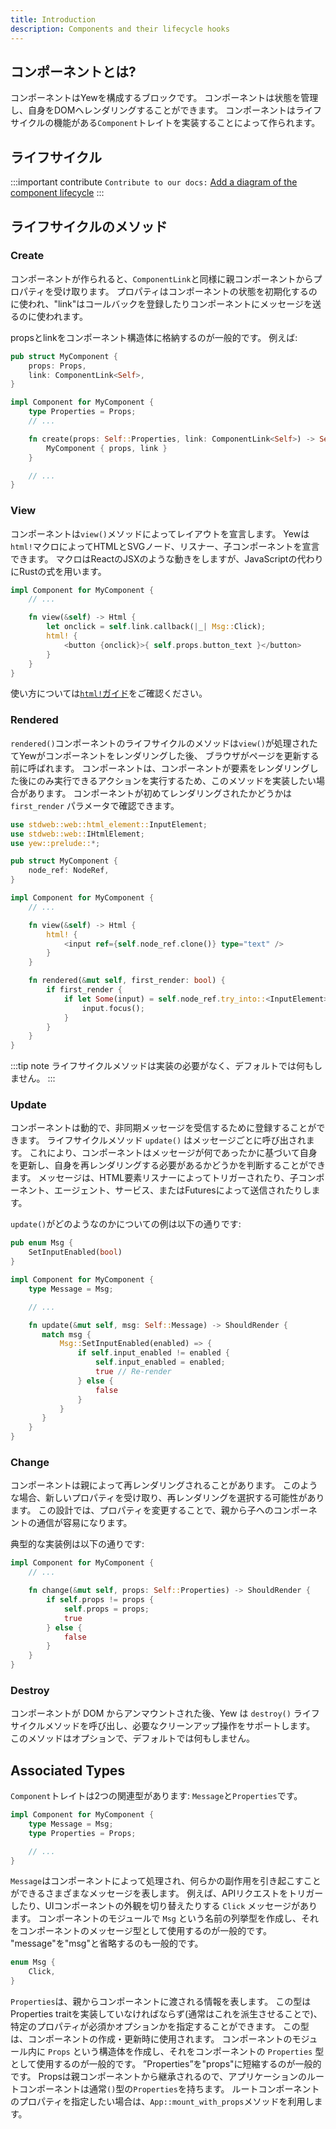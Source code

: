 ```yaml
---
title: Introduction
description: Components and their lifecycle hooks
---
```

## コンポーネントとは?

コンポーネントはYewを構成するブロックです。
コンポーネントは状態を管理し、自身をDOMへレンダリングすることができます。
コンポーネントはライフサイクルの機能がある`Component`トレイトを実装することによって作られます。

## ライフサイクル

:::important contribute
`Contribute to our docs:` [Add a diagram of the component lifecycle](https://github.com/yewstack/docs/issues/22)
:::

## ライフサイクルのメソッド

### Create

コンポーネントが作られると、`ComponentLink`と同様に親コンポーネントからプロパティを受け取ります。
プロパティはコンポーネントの状態を初期化するのに使われ、"link"はコールバックを登録したりコンポーネントにメッセージを送るのに使われます。

propsとlinkをコンポーネント構造体に格納するのが一般的です。
例えば:

```rust
pub struct MyComponent {
    props: Props,
    link: ComponentLink<Self>,
}

impl Component for MyComponent {
    type Properties = Props;
    // ...

    fn create(props: Self::Properties, link: ComponentLink<Self>) -> Self {
        MyComponent { props, link }
    }

    // ...
}
```

### View

コンポーネントは`view()`メソッドによってレイアウトを宣言します。
Yewは`html!`マクロによってHTMLとSVGノード、リスナー、子コンポーネントを宣言できます。
マクロはReactのJSXのような動きをしますが、JavaScriptの代わりにRustの式を用います。

```rust
impl Component for MyComponent {
    // ...

    fn view(&self) -> Html {
        let onclick = self.link.callback(|_| Msg::Click);
        html! {
            <button {onclick}>{ self.props.button_text }</button>
        }
    }
}
```

使い方については[`html!`ガイド](html.md)をご確認ください。

### Rendered

`rendered()`コンポーネントのライフサイクルのメソッドは`view()`が処理されたてYewがコンポーネントをレンダリングした後、
ブラウザがページを更新する前に呼ばれます。
コンポーネントは、コンポーネントが要素をレンダリングした後にのみ実行できるアクションを実行するため、このメソッドを実装したい場合があります。
コンポーネントが初めてレンダリングされたかどうかは `first_render` パラメータで確認できます。

```rust
use stdweb::web::html_element::InputElement;
use stdweb::web::IHtmlElement;
use yew::prelude::*;

pub struct MyComponent {
    node_ref: NodeRef,
}

impl Component for MyComponent {
    // ...

    fn view(&self) -> Html {
        html! {
            <input ref={self.node_ref.clone()} type="text" />
        }
    }

    fn rendered(&mut self, first_render: bool) {
        if first_render {
            if let Some(input) = self.node_ref.try_into::<InputElement>() {
                input.focus();
            }
        }
    }
}
```

:::tip note
ライフサイクルメソッドは実装の必要がなく、デフォルトでは何もしません。
:::

### Update

コンポーネントは動的で、非同期メッセージを受信するために登録することができます。
ライフサイクルメソッド `update()` はメッセージごとに呼び出されます。
これにより、コンポーネントはメッセージが何であったかに基づいて自身を更新し、自身を再レンダリングする必要があるかどうかを判断することができます。
メッセージは、HTML要素リスナーによってトリガーされたり、子コンポーネント、エージェント、サービス、またはFuturesによって送信されたりします。

`update()`がどのようなのかについての例は以下の通りです:

```rust
pub enum Msg {
    SetInputEnabled(bool)
}

impl Component for MyComponent {
    type Message = Msg;

    // ...

    fn update(&mut self, msg: Self::Message) -> ShouldRender {
       match msg {
           Msg::SetInputEnabled(enabled) => {
               if self.input_enabled != enabled {
                   self.input_enabled = enabled;
                   true // Re-render
               } else {
                   false
               }
           }
       }
    }
}
```

### Change

コンポーネントは親によって再レンダリングされることがあります。
このような場合、新しいプロパティを受け取り、再レンダリングを選択する可能性があります。
この設計では、プロパティを変更することで、親から子へのコンポーネントの通信が容易になります。

典型的な実装例は以下の通りです:

```rust
impl Component for MyComponent {
    // ...

    fn change(&mut self, props: Self::Properties) -> ShouldRender {
        if self.props != props {
            self.props = props;
            true
        } else {
            false
        }
    }
}
```

### Destroy

コンポーネントが DOM からアンマウントされた後、Yew は `destroy()` ライフサイクルメソッドを呼び出し、必要なクリーンアップ操作をサポートします。
このメソッドはオプションで、デフォルトでは何もしません。

## Associated Types

`Component`トレイトは2つの関連型があります: `Message`と`Properties`です。

```rust
impl Component for MyComponent {
    type Message = Msg;
    type Properties = Props;

    // ...
}
```

`Message`はコンポーネントによって処理され、何らかの副作用を引き起こすことができるさまざまなメッセージを表します。
例えば、APIリクエストをトリガーしたり、UIコンポーネントの外観を切り替えたりする `Click` メッセージがあります。
コンポーネントのモジュールで `Msg` という名前の列挙型を作成し、それをコンポーネントのメッセージ型として使用するのが一般的です。
"message"を"msg"と省略するのも一般的です。

```rust
enum Msg {
    Click,
}
```

`Properties`は、親からコンポーネントに渡される情報を表します。
この型はProperties traitを実装していなければならず\(通常はこれを派生させることで\)、特定のプロパティが必須かオプションかを指定することができます。
この型は、コンポーネントの作成・更新時に使用されます。
コンポーネントのモジュール内に `Props` という構造体を作成し、それをコンポーネントの `Properties` 型として使用するのが一般的です。
”Properties”を"props"に短縮するのが一般的です。
Propsは親コンポーネントから継承されるので、アプリケーションのルートコンポーネントは通常`()`型の`Properties`を持ちます。
ルートコンポーネントのプロパティを指定したい場合は、`App::mount_with_props`メソッドを利用します。